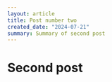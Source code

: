 ```yaml
---
layout: article
title: Post number two
created_date: "2024-07-21"
summary: Summary of second post
---
```


# Second post
